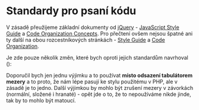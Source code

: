 # Standardy pro psaní kódu

V zásadě přeužijeme základní dokumenty od [jQuery][1] - [JavaScript Style Guide][2] a [Code Organization Concepts][3]. Pro přečtení ovšem nejsou špatné ani ty další na obou rozcestníkových stránkách - [Style Guide][4] a [Code Organization][5].

Je zde pouze několik změn, které bych oproti jejich standardům navrhoval ():

Doporučil bych jen jednu výjimku a to používat __místo odsazení tabulátorem mezery__ a to proto, že nám lépe pasují ke stylu použitému v PHP, ale v zásadě je to jedno. Další výjimkou by mohlo být zrušení mezery v závorkách (normální, složené i hranaté) - opět jde o to, že to nepoužíváme nikde jinde, tak by to mohlo být matoucí.

[1]:https://jquery.com/
[2]:https://contribute.jquery.org/style-guide/js/
[3]:https://learn.jquery.com/code-organization/concepts/
[4]:https://contribute.jquery.org/style-guide/
[5]:https://learn.jquery.com/code-organization/
